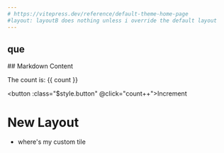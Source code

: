 ```yaml
---
# https://vitepress.dev/reference/default-theme-home-page
#layout: layoutB does nothing unless i override the default layout
---
```

<script setup>
import { ref } from 'vue'
// import HelloWorlds from  "../.vitepress/theme/custom/hello-world.vue'
// import HelloWorld from '../.vitepress/theme/custom/HelloWorld.vue'
// import HelloWorld from '../theme/custom/HelloWorld.vue'
// import HelloWorlds from './custom/HelloWorld.vue'
// import HelloWorlds from '../custom/HelloWorld.vue'
// import HelloWorlds from '../custom/HelloWorld.vue'
//wow okay this worked
// import HelloWorlds from "C:\\Users\\Jason\\WebstormProjects\\nuxt3-win32-posix-path\\docs\\.vitepress\\theme\\custom\\hello-world.vue"
// import HelloWorlds from "##/theme/custom/HelloWorld.vue"
// import HelloWorlds from "#theme/custom/HelloWorld.vue"
//why does it work now... wth, did i not import it properly before? the alias doesnt seem to work though
import HelloWorlds from "../.vitepress/theme/custom/hello-world.vue"
const count = ref(0)
</script>

## que
<hello-world/>

<HelloWorlds/>
## Markdown Content


The count is: {{ count }}

<button :class="$style.button" @click="count++">Increment</button>

<style module>
.button {
  color: red;
  font-weight: bold;
}
</style>
# New Layout
* where's my custom tile